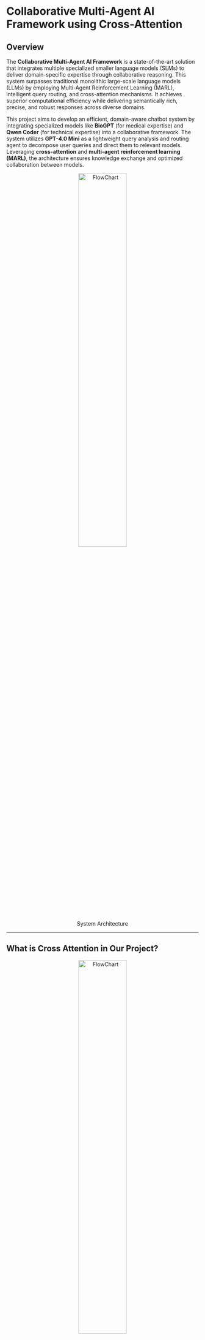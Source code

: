 # **Collaborative Multi-Agent AI Framework using Cross-Attention**

## **Overview**
The **Collaborative Multi-Agent AI Framework** is a state-of-the-art solution that integrates multiple specialized smaller language models (SLMs) to deliver domain-specific expertise through collaborative reasoning. This system surpasses traditional monolithic large-scale language models (LLMs) by employing Multi-Agent Reinforcement Learning (MARL), intelligent query routing, and cross-attention mechanisms. It achieves superior computational efficiency while delivering semantically rich, precise, and robust responses across diverse domains.

This project aims to develop an efficient, domain-aware chatbot system by integrating specialized models like **BioGPT** (for medical expertise) and **Qwen Coder** (for technical expertise) into a collaborative framework. The system utilizes **GPT-4.0 Mini** as a lightweight query analysis and routing agent to decompose user queries and direct them to relevant models. Leveraging **cross-attention** and **multi-agent reinforcement learning (MARL)**, the architecture ensures knowledge exchange and optimized collaboration between models.

<p align="center">
<img src="https://github.com/user-attachments/assets/eab68331-d68a-4a97-8b15-3faa823136f7" alt="FlowChart" style="width:50%;"/>
   <br/>
   System Architecture
</p>

---


## **What is Cross Attention in Our Project?**

<p align="center">
<img src="https://github.com/user-attachments/assets/e5a18b24-df53-4200-8a61-eea22eda1c25" alt="FlowChart" style="width:50%;"/>
   <br/>
   Cross Attention Logic
</p>

Cross attention is a pivotal mechanism in our framework that enables collaborative reasoning and information exchange between specialized language models (SLMs), such as **BioGPT** and **Qwen Coder**, to produce unified, semantically coherent responses. It operates as the connective tissue between models, aligning their domain-specific insights and ensuring that the final output leverages the strengths of each model effectively.

#### **How Cross Attention Works**
1. **Input Tensors from Specialized Models**:
   - Each domain-specific model (e.g., **BioGPT** and **Qwen Coder**) processes its assigned query fragments and generates two key components:
     - **Key (K)**: Encodes the contextual information of the domain.
     - **Value (V)**: Represents the actual knowledge or output of the model.
     - Additionally, for cross-attention, a **Query (Q)** tensor is generated from the main routing model (**GPT-4.0 Mini**) or the primary domain.

2. **Attention Scores Calculation**:
   - Cross attention calculates the **similarity between the Query tensor (Q)** from one model and the **Key tensor (K)** from another model:
     <br />
     ### *Attention Scores = Q . K ^ T*
     <br />
   - This step identifies how strongly one model's output (Value tensor) should influence the response, based on its relevance to the query.

3. **Weighting the Outputs**:
   - The attention scores are passed through a **softmax function** to normalize them into probabilities.
   - These probabilities are then applied to the Value tensor (V) of the second model:
     <br />
     ### *Context=Softmax(Attention Scores)⋅V*
     <br />
   - This creates a refined "context" that integrates knowledge from the second model into the primary response.

4. **Knowledge Exchange**:
   - The refined context vectors are **reshaped and combined** into the originating model's tensor, enabling a bidirectional exchange of knowledge.
   - This ensures that models do not work in isolation but instead collaboratively enrich each other’s outputs.

5. **Unified Response Generation**:
   - After cross-attention, the enriched outputs from all participating models are merged, ensuring a comprehensive understanding of the query.

### **Benefits of Cross Attention in Our Framework**
1. **Semantic Alignment**:
   - Cross attention ensures that responses from different models are aligned and consistent in context, even if they originate from diverse domains.

2. **Enhanced Collaboration**:
   - It allows models to "learn from" and adapt to the strengths of other models during query resolution, resulting in a holistic response.

3. **Contextual Refinement**:
   - By weighting the contributions of each model's output, cross attention dynamically adjusts the importance of specific knowledge based on query relevance.

4. **Computational Efficiency**:
   - Instead of using a single, large-scale model for all queries, cross attention leverages lightweight specialized models and fuses their outputs effectively.

### **Example Workflow: Query Splitting and Cross Attention**
- **Original Query**: "Explain how diabetes impacts cardiovascular health and suggest a technical solution to monitor related risks."
  1. **Query Splitting**:
     - Sub-Query 1: "How does diabetes impact cardiovascular health?" → Sent to **BioGPT**.
     - Sub-Query 2: "What are technical solutions to monitor cardiovascular risks for diabetes patients?" → Sent to **Qwen Coder**.
  2. **Domain-Specific Processing**:
     - **BioGPT**: Outputs a detailed explanation of the biological link between diabetes and cardiovascular health.
     - **Qwen Coder**: Suggests technical solutions like wearable devices or monitoring applications.
  3. **Cross Attention Integration**:
     - Cross attention enables knowledge sharing between the models, enriching the technical solution with medical context and vice versa.
  4. **Unified Response**:
     - A final, coherent answer is generated, combining medical insights with actionable technical recommendations.

---

## **Key Features**
1. **Intelligent Query Splitting and Routing**:
   - **GPT-4.0 Mini** decomposes user queries into domain-specific components.
   - Specialized routing:
     - **Technical Queries**: Processed by **Qwen Coder**.
     - **Medical Queries**: Addressed by **BioGPT**.

2. **Model Collaboration with Cross-Attention**:
   - Integrates responses through a **cross-attention mechanism** to enhance semantic coherence.
   - Enables knowledge exchange between domain-specific embeddings.

3. **Reinforcement Learning and MARL**:
   - Implements **multi-agent reinforcement learning (MARL)** to foster synergistic interactions.
   - Uses game-theoretic strategies to optimize information exchange and improve response quality dynamically.

4. **Caching and Efficiency**:
   - Uses a caching layer (e.g., Redis) for frequent queries to reduce latency and computational overhead.

---

## **System Architecture**
Input Query Analysis:
- User queries are analyzed and routed by GPT-4.0 Mini.
- Pre-generated responses are retrieved from a Redis-based cache if available.

Domain-Specific Processing:
- Query components are routed to domain-specific models (BioGPT, Qwen Coder), which generate independent responses and embeddings.

Cross-Attention Mechanism:
- Responses are refined through a cross-attention mechanism, enabling collaborative reasoning.

Response Generation:
- Outputs are merged and validated by GPT-4.0 Mini, producing a unified, semantically rich response.

Reinforcement Learning:
- MARL principles iteratively optimize model collaboration for long-term performance.


<p align="center">
<img src="https://github.com/user-attachments/assets/d53ea399-c554-4ed4-9034-235a6c4c9a21" alt="FlowChart" style="width:50%;"/>
</p>

---

## **Tech Stack**
- **Models**: BioGPT, Qwen Coder (Hugging Face)
- **Frameworks**: PyTorch, Hugging Face Transformers
- **Learning Techniques**: Reinforcement Learning (RL), Multi-Agent RL (MARL), Game Theory, Cross-Attention

---

## **Setup Instructions**
1. Clone the repository:
   ```bash
   git clone https://github.com/YourRepo/CrossAttentionChatbot.git
   cd CrossAttentionChatbot
   ```
2. Install dependencies:
   ```bash
   pip install -r requirements.txt
   ```
3. Configure API keys for GPT-4-mini and Hugging Face models in `.env`.
4. Run the application:
   ```bash
   python main.py
   ```

---

## **Applications**
- **Healthcare**: Generate medically accurate responses via BioGPT.
- **Coding Assistance**: Leverage Qwen Coder for precise technical solutions.
- **Cross-Domain Problem Solving**: Seamless collaboration across diverse domains.
And many more accordingly!

---

## **Results**
- **Efficiency**: Gurantees more than 50% reduction in compute costs compared to traditional large-scale models.
- **Speed** : Average response time of under 2 seconds.
- **Accuracy** : Matches or surpasses monolithic LLMs with domain-specific specialization.

## **Future Enhancements**
- Implementing **adaptive reward systems** for RL.
- Expanding domain coverage with additional SLMs.
- Enhancing collaboration with **adversarial training**.
